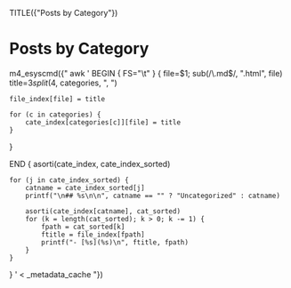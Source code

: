 TITLE({"Posts by Category"})

# Posts by Category

m4_esyscmd({"
awk '
BEGIN { FS="\t" }
{
    file=$1; sub(/\.md$/, ".html", file)
    title=$3
    split($4, categories, ", ")

    file_index[file] = title

    for (c in categories) {
        cate_index[categories[c]][file] = title
    }
}

END {
    asorti(cate_index, cate_index_sorted)

    for (j in cate_index_sorted) {
        catname = cate_index_sorted[j]
        printf("\n## %s\n\n", catname == "" ? "Uncategorized" : catname)

        asorti(cate_index[catname], cat_sorted)
        for (k = length(cat_sorted); k > 0; k -= 1) {
            fpath = cat_sorted[k]
            ftitle = file_index[fpath]
            printf("- [%s](%s)\n", ftitle, fpath)
        }
    }
}
' < _metadata_cache
"})
